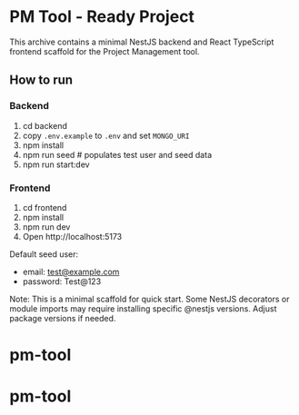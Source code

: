 # PM Tool - Ready Project

This archive contains a minimal NestJS backend and React TypeScript frontend scaffold for the Project Management tool.

## How to run

### Backend
1. cd backend
2. copy `.env.example` to `.env` and set `MONGO_URI`
3. npm install
4. npm run seed   # populates test user and seed data
5. npm run start:dev

### Frontend
1. cd frontend
2. npm install
3. npm run dev
4. Open http://localhost:5173

Default seed user:
- email: test@example.com
- password: Test@123

Note: This is a minimal scaffold for quick start. Some NestJS decorators or module imports may require installing specific @nestjs versions. Adjust package versions if needed.
# pm-tool
# pm-tool
